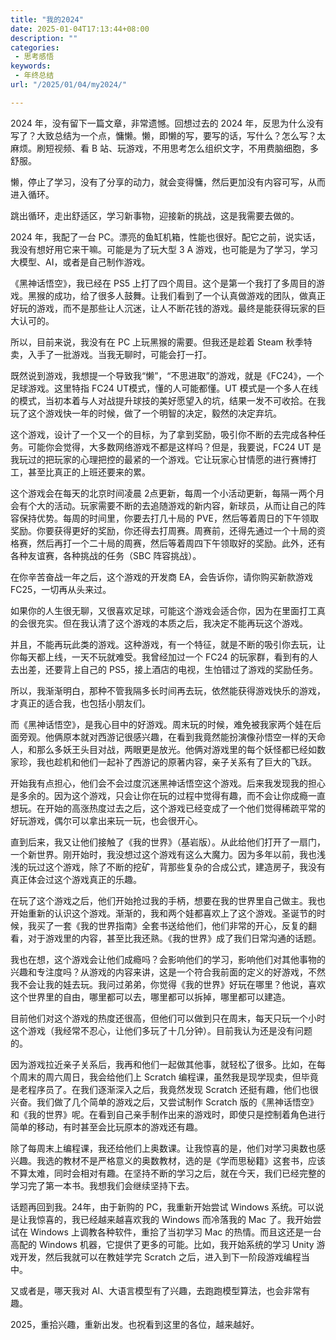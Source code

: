```yaml
---
title: "我的2024"
date: 2025-01-04T17:13:44+08:00
description: ""
categories:
 - 思考感悟
keywords:
 - 年终总结
url: "/2025/01/04/my2024/"

---
```


2024 年，没有留下一篇文章，非常遗憾。回想过去的 2024 年，反思为什么没有写了？大致总结为一个点，慵懒。懒，即懒的写，要写的话，写什么？怎么写？太麻烦。刷短视频、看 B 站、玩游戏，不用思考怎么组织文字，不用费脑细胞，多舒服。

懒，停止了学习，没有了分享的动力，就会变得慵，然后更加没有内容可写，从而进入循环。

跳出循环，走出舒适区，学习新事物，迎接新的挑战，这是我需要去做的。

2024 年，我配了一台 PC。漂亮的鱼缸机箱，性能也很好。配它之前，说实话，我没有想好用它来干嘛。可能是为了玩大型 3	A 游戏，也可能是为了学习，学习大模型、AI，或者是自己制作游戏。

《黑神话悟空》，我已经在 PS5 上打了四个周目。这个是第一个我打了多周目的游戏。黑猴的成功，给了很多人鼓舞。让我们看到了一个认真做游戏的团队，做真正好玩的游戏，而不是那些让人沉迷，让人不断花钱的游戏。最终是能获得玩家的巨大认可的。

所以，目前来说，我没有在 PC 上玩黑猴的需要。但我还是趁着 Steam 秋季特卖，入手了一批游戏。当我无聊时，可能会打一打。

既然说到游戏，我想提一个导致我“懒”，“不思进取”的游戏，就是《FC24》，一个足球游戏。这里特指 FC24 UT模式，懂的人可能都懂。UT 模式是一个多人在线的模式，当初本着与人对战提升球技的美好愿望入的坑，结果一发不可收拾。在我玩了这个游戏快一年的时候，做了一个明智的决定，毅然的决定弃坑。

这个游戏，设计了一个又一个的目标，为了拿到奖励，吸引你不断的去完成各种任务。可能你会觉得，大多数网络游戏不都是这样吗？但是，我要说，FC24 UT 是我玩过的把玩家的心理把控的最紧的一个游戏。它让玩家心甘情愿的进行赛博打工，甚至比真正的上班还要来的累。

这个游戏会在每天的北京时间凌晨 2点更新，每周一个小活动更新，每隔一两个月会有个大的活动。玩家需要不断的去追随游戏的新内容，新球员，从而让自己的阵容保持优势。每周的时间里，你要去打几十局的 PVE，然后等着周日的下午领取奖励。你要获得更好的奖励，你还得去打周赛。周赛前，还得先通过一个十局的资格赛，然后再打一个二十局的周赛，然后等着周四下午领取好的奖励。此外，还有各种友谊赛，各种挑战的任务（SBC 阵容挑战）。

在你辛苦奋战一年之后，这个游戏的开发商 EA，会告诉你，请你购买新款游戏 FC25，一切再从头来过。

如果你的人生很无聊，又很喜欢足球，可能这个游戏会适合你，因为在里面打工真的会很充实。但在我认清了这个游戏的本质之后，我决定不能再玩这个游戏。

并且，不能再玩此类的游戏。这种游戏，有一个特征，就是不断的吸引你去玩，让你每天都上线，一天不玩就难受。我曾经加过一个 FC24 的玩家群，看到有的人去出差，还要背上自己的 PS5，接上酒店的电视，生怕错过了游戏的奖励任务。

所以，我渐渐明白，那种不管我隔多长时间再去玩，依然能获得游戏快乐的游戏，才真正的适合我，也包括小朋友们。

而《黑神话悟空》，是我心目中的好游戏。周末玩的时候，难免被我家两个娃在后面旁观。他俩原本就对西游记很感兴趣，在看到我竟然能扮演像孙悟空一样的天命人，和那么多妖王头目对战，两眼更是放光。他俩对游戏里的每个妖怪都已经如数家珍，我也趁机和他们一起补了西游记的原著内容，亲子关系有了巨大的飞跃。

开始我有点担心，他们会不会过度沉迷黑神话悟空这个游戏。后来我发现我的担心是多余的。因为这个游戏，只会让你在玩的过程中觉得有趣，而不会让你成瘾一直想玩。在开始的高涨热度过去之后，这个游戏已经变成了一个他们觉得稀疏平常的好玩游戏，偶尔可以拿出来玩一玩，也会很开心。

直到后来，我又让他们接触了《我的世界》（基岩版）。从此给他们打开了一扇门，一个新世界。刚开始时，我没想过这个游戏有这么大魔力。因为多年以前，我也浅浅的玩过这个游戏，除了不断的挖矿，背那些复杂的合成公式，建造房子，我没有真正体会过这个游戏真正的乐趣。

在玩了这个游戏之后，他们开始抢过我的手柄，想要在我的世界里自己做主。我也开始重新的认识这个游戏。渐渐的，我和两个娃都喜欢上了这个游戏。圣诞节的时候，我买了一套《我的世界指南》全套书送给他们，他们非常的开心，反复的翻看，对于游戏里的内容，甚至比我还熟。《我的世界》成了我们日常沟通的话题。

我也在想，这个游戏会让他们成瘾吗？会影响他们的学习，影响他们对其他事物的兴趣和专注度吗？从游戏的内容来讲，这是一个符合我前面的定义的好游戏，不然我不会让我的娃去玩。我问过弟弟，你觉得《我的世界》好玩在哪里？他说，喜欢这个世界里的自由，哪里都可以去，哪里都可以拆掉，哪里都可以建造。

目前他们对这个游戏的热度还很高，但他们可以做到只在周末，每天只玩一个小时这个游戏（我经常不忍心，让他们多玩了十几分钟）。目前我认为还是没有问题的。

因为游戏拉近亲子关系后，我再和他们一起做其他事，就轻松了很多。比如，在每个周末的周六周日，我会给他们上 Scratch 编程课，虽然我是现学现卖，但毕竟是老程序员了。在我们逐渐深入之后，我竟然发现 Scratch 还挺有趣，他们也很兴奋。我们做了几个简单的游戏之后，又尝试制作 Scratch 版的《黑神话悟空》和《我的世界》呢。在看到自己亲手制作出来的游戏时，即使只是控制着角色进行简单的移动，有时甚至会比玩原本的游戏还有趣。

除了每周末上编程课，我还给他们上奥数课。让我惊喜的是，他们对学习奥数也感兴趣。我选的教材不是严格意义的奥数教材，选的是《学而思秘籍》这套书，应该不算太难，同时会相对有趣。在坚持不断的学习之后，就在今天，我们已经完整的学习完了第一本书。我想我们会继续坚持下去。

话题再回到我。24年，由于新购的 PC，我重新开始尝试 Windows 系统。可以说是让我惊喜的，我已经越来越喜欢我的 Windows 而冷落我的 Mac 了。我开始尝试在 Windows 上调教各种软件，重拾了当初学习 Mac 的热情。而且这还是一台高配的 Windows 机器，它提供了更多的可能。比如，我开始系统的学习 Unity 游戏开发，然后我就可以在教娃学完 Scratch 之后，进入到下一阶段游戏编程当中。

又或者是，哪天我对 AI、大语言模型有了兴趣，去跑跑模型算法，也会非常有趣。

2025，重拾兴趣，重新出发。也祝看到这里的各位，越来越好。